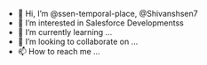 - 👋 Hi, I’m @ssen-temporal-place, @Shivanshsen7
- 👀 I’m interested in Salesforce Developmentss
- 🌱 I’m currently learning ...
- 💞️ I’m looking to collaborate on ...
- 📫 How to reach me ...


